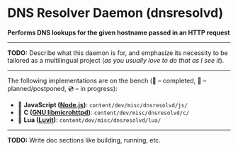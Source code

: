 # DNS Resolver Daemon (dnsresolvd)

**Performs DNS lookups for the given hostname passed in an HTTP request**

---

**TODO:** Describe what this daemon is for, and emphasize its necessity to be tailored as a multilingual project (*as you usually love to do that as I see it*).

---

The following implementations are on the bench (:small_blue_diamond: &ndash; completed, :small_orange_diamond: &ndash; planned/postponed, :cd: &ndash; in progress):

* :small_blue_diamond: **JavaScript ([Node.js](https://nodejs.org "Node.js"))**: `content/dev/misc/dnsresolvd/js/`
* :small_blue_diamond: **C ([GNU libmicrohttpd](https://gnu.org/software/libmicrohttpd "GNU libmicrohttpd"))**: `content/dev/misc/dnsresolvd/c/`
* :small_orange_diamond: **Lua ([Luvit](https://luvit.io "Luvit"))**: `content/dev/misc/dnsresolvd/lua/`

---

**TODO:** Write doc sections like building, running, etc.
